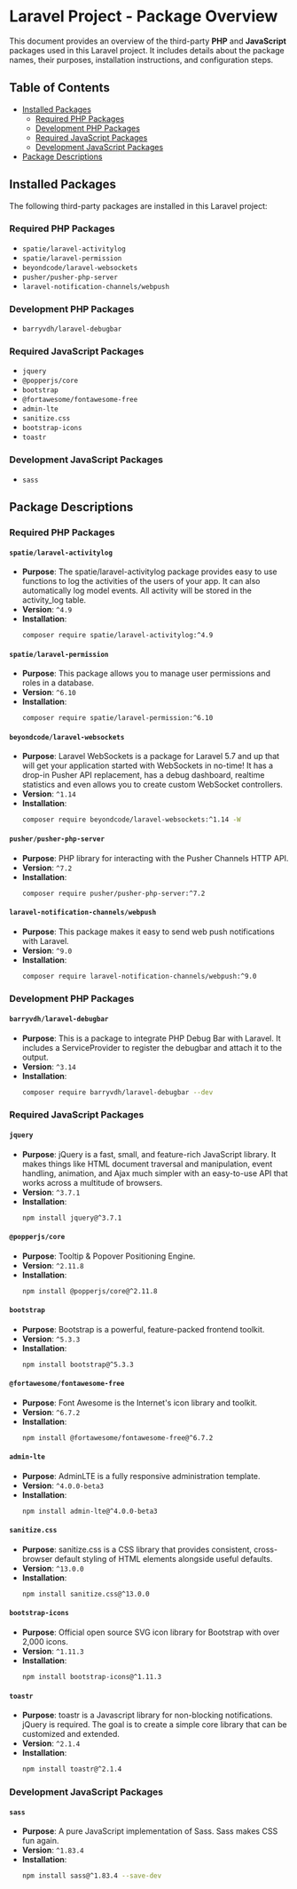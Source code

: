 # Laravel Project - Package Overview

This document provides an overview of the third-party **PHP** and **JavaScript** packages used in this Laravel project. It includes details about the package names, their purposes, installation instructions, and configuration steps.

## Table of Contents
- [Installed Packages](#installed-packages)
  - [Required PHP Packages](#required-php-packages)
  - [Development PHP Packages](#development-php-packages)
  - [Required JavaScript Packages](#required-javascript-packages)
  - [Development JavaScript Packages](#development-javascript-packages)
- [Package Descriptions](#package-descriptions)

## Installed Packages

The following third-party packages are installed in this Laravel project:

### Required PHP Packages
- `spatie/laravel-activitylog`
- `spatie/laravel-permission`
- `beyondcode/laravel-websockets`
- `pusher/pusher-php-server`
- `laravel-notification-channels/webpush`

### Development PHP Packages
- `barryvdh/laravel-debugbar`

### Required JavaScript Packages
- `jquery`
- `@popperjs/core`
- `bootstrap`
- `@fortawesome/fontawesome-free`
- `admin-lte`
- `sanitize.css`
- `bootstrap-icons`
- `toastr`

### Development JavaScript Packages
- `sass`

## Package Descriptions

### Required PHP Packages

#### `spatie/laravel-activitylog`
- **Purpose**: The spatie/laravel-activitylog package provides easy to use functions to log the activities of the users of your app. It can also automatically log model events. All activity will be stored in the activity_log table.
- **Version**: `^4.9`
- **Installation**:
  ```bash
  composer require spatie/laravel-activitylog:^4.9
  ```

#### `spatie/laravel-permission`
- **Purpose**: This package allows you to manage user permissions and roles in a database.
- **Version**: `^6.10`
- **Installation**:
  ```bash
  composer require spatie/laravel-permission:^6.10
  ```

#### `beyondcode/laravel-websockets`
- **Purpose**: Laravel WebSockets is a package for Laravel 5.7 and up that will get your application started with WebSockets in no-time! It has a drop-in Pusher API replacement, has a debug dashboard, realtime statistics and even allows you to create custom WebSocket controllers.
- **Version**: `^1.14`
- **Installation**:
  ```bash
  composer require beyondcode/laravel-websockets:^1.14 -W
  ```

#### `pusher/pusher-php-server`
- **Purpose**: PHP library for interacting with the Pusher Channels HTTP API.
- **Version**: `^7.2`
- **Installation**:
  ```bash
  composer require pusher/pusher-php-server:^7.2
  ```

#### `laravel-notification-channels/webpush`
- **Purpose**: This package makes it easy to send web push notifications with Laravel.
- **Version**: `^9.0`
- **Installation**:
  ```bash
  composer require laravel-notification-channels/webpush:^9.0
  ```

### Development PHP Packages

#### `barryvdh/laravel-debugbar`
- **Purpose**: This is a package to integrate PHP Debug Bar with Laravel. It includes a ServiceProvider to register the debugbar and attach it to the output.
- **Version**: `^3.14`
- **Installation**:
  ```bash
  composer require barryvdh/laravel-debugbar --dev
  ```

### Required JavaScript Packages

#### `jquery`
- **Purpose**: jQuery is a fast, small, and feature-rich JavaScript library. It makes things like HTML document traversal and manipulation, event handling, animation, and Ajax much simpler with an easy-to-use API that works across a multitude of browsers.
- **Version**: `^3.7.1`
- **Installation**:
  ```bash
  npm install jquery@^3.7.1
  ```

#### `@popperjs/core`
- **Purpose**: Tooltip & Popover Positioning Engine.
- **Version**: `^2.11.8`
- **Installation**:
  ```bash
  npm install @popperjs/core@^2.11.8
  ```

#### `bootstrap`
- **Purpose**: Bootstrap is a powerful, feature-packed frontend toolkit.
- **Version**: `^5.3.3`
- **Installation**:
  ```bash
  npm install bootstrap@^5.3.3
  ```

#### `@fortawesome/fontawesome-free`
- **Purpose**: Font Awesome is the Internet's icon library and toolkit.
- **Version**: `^6.7.2`
- **Installation**:
  ```bash
  npm install @fortawesome/fontawesome-free@^6.7.2
  ```

#### `admin-lte`
- **Purpose**: AdminLTE is a fully responsive administration template.
- **Version**: `^4.0.0-beta3`
- **Installation**:
  ```bash
  npm install admin-lte@^4.0.0-beta3
  ```

#### `sanitize.css`
- **Purpose**: sanitize.css is a CSS library that provides consistent, cross-browser default styling of HTML elements alongside useful defaults.
- **Version**: `^13.0.0`
- **Installation**:
  ```bash
  npm install sanitize.css@^13.0.0
  ```

#### `bootstrap-icons`
- **Purpose**: Official open source SVG icon library for Bootstrap with over 2,000 icons.
- **Version**: `^1.11.3`
- **Installation**:
  ```bash
  npm install bootstrap-icons@^1.11.3
  ```

#### `toastr`
- **Purpose**: toastr is a Javascript library for non-blocking notifications. jQuery is required. The goal is to create a simple core library that can be customized and extended.
- **Version**: `^2.1.4`
- **Installation**:
  ```bash
  npm install toastr@^2.1.4
  ```

### Development JavaScript Packages

#### `sass`
- **Purpose**: A pure JavaScript implementation of Sass. Sass makes CSS fun again.
- **Version**: `^1.83.4`
- **Installation**:
  ```bash
  npm install sass@^1.83.4 --save-dev
  ```
